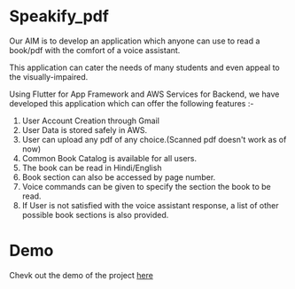 # Speakify_pdf

Our AIM is to develop an application which anyone can use to read a book/pdf with the comfort of a voice assistant.

This application can cater the needs of many students and even appeal to the visually-impaired.

Using Flutter for App Framework and AWS Services for Backend, we have developed this application which can offer the following features :-

1. User Account Creation through Gmail
2. User Data is stored safely in AWS.
3. User can upload any pdf of any choice.(Scanned pdf doesn't work as of now)
4. Common Book Catalog is available for all users.
5. The book can be read in Hindi/English
6. Book section can also be accessed by page number.
7. Voice commands can be given to specify the section the book to be read.
8. If User is not satisfied with the voice assistant response, a list of other possible book sections is also provided.

# Demo
Chevk out the demo of the project [here](https://drive.google.com/file/d/13qICHBpjIfM9DwcjE55LFXQz1AbD-9JO/view?usp=sharing)
